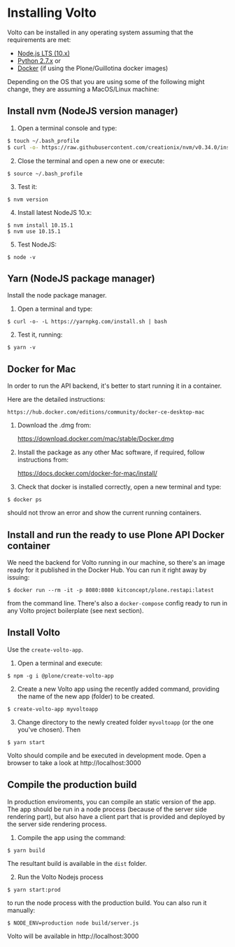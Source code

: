 # Installing Volto

Volto can be installed in any operating system assuming that the requirements
are met:

- [Node.js LTS (10.x)](https://nodejs.org/)
- [Python 2.7.x](https://python.org/) or
- [Docker](https://www.docker.com/get-started) (if using the Plone/Guillotina
  docker images)

Depending on the OS that you are using some of the following might change, they
are assuming a MacOS/Linux machine:

## Install nvm (NodeJS version manager)

1. Open a terminal console and type:
```bash
$ touch ~/.bash_profile
$ curl -o- https://raw.githubusercontent.com/creationix/nvm/v0.34.0/install.sh | bash
```

2. Close the terminal and open a new one or execute:
```
$ source ~/.bash_profile
```

3. Test it:
```
$ nvm version
```

4. Install latest NodeJS 10.x:
```
$ nvm install 10.15.1
$ nvm use 10.15.1
```

5. Test NodeJS:
```
$ node -v
```

## Yarn (NodeJS package manager)

Install the node package manager.

1. Open a terminal and type:
```
$ curl -o- -L https://yarnpkg.com/install.sh | bash
```

2. Test it, running:
```
$ yarn -v
```

## Docker for Mac

In order to run the API backend, it's better to start running it in a container.

Here are the detailed instructions:

    https://hub.docker.com/editions/community/docker-ce-desktop-mac

1. Download the .dmg from:

    https://download.docker.com/mac/stable/Docker.dmg

2. Install the package as any other Mac software, if required, follow
   instructions from:

    https://docs.docker.com/docker-for-mac/install/

3. Check that docker is installed correctly, open a new terminal and type:
```
$ docker ps
```
  should not throw an error and show the current running containers.

## Install and run the ready to use Plone API Docker container

We need the backend for Volto running in our machine, so there's an image ready
for it published in the Docker Hub. You can run it right away by issuing:

```
$ docker run --rm -it -p 8080:8080 kitconcept/plone.restapi:latest
```
from the command line. There's also a `docker-compose` config ready to run in
any Volto project boilerplate (see next section).

## Install Volto

Use the `create-volto-app`.

1. Open a terminal and execute:
```
$ npm -g i @plone/create-volto-app
```

2. Create a new Volto app using the recently added command, providing the name
   of the new app (folder) to be created.
```
$ create-volto-app myvoltoapp
```

3. Change directory to the newly created folder `myvoltoapp` (or the one you've
   chosen). Then
```
$ yarn start
```

Volto should compile and be executed in development mode. Open a browser to
take a look at http://localhost:3000

## Compile the production build

In production enviroments, you can compile an static version of the app. The
app should be run in a node process (because of the server side rendering
part), but also have a client part that is provided and deployed by the server
side rendering process.

1. Compile the app using the command:
```
$ yarn build
```
The resultant build is available in the `dist` folder.

2. Run the Volto Nodejs process
```
$ yarn start:prod
```

to run the node process with the production build. You can also run it
manually:
```
$ NODE_ENV=production node build/server.js
```
Volto will be available in http://localhost:3000

